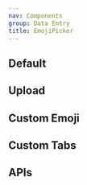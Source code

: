 ```yaml
---
nav: Components
group: Data Entry
title: EmojiPicker
---
```


## Default

<code src="./demos/index.tsx" center></code>

## Upload

<code src="./demos/Upload.tsx" center></code>

## Custom Emoji

<code src="./demos/CustomEmoji.tsx" center></code>

## Custom Tabs

<code src="./demos/CustomTabs.tsx" center></code>

## APIs

<API></API>
